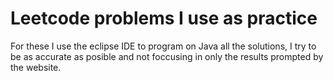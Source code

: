 
# Leetcode problems I use as practice

For these I use the eclipse IDE to program on Java all the solutions, I try to be as accurate as posible and not foccusing in only the results prompted by the website. 



